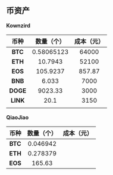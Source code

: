 ## 币资产

**Kownzird**


| **币种** | **数量（个）** | **成本（元）** |
| :-------------: | :------------: | :------------: |
| **BTC**  |   0.58065123   |    64000    |
| **ETH**  |   10.7943   |    52100    |
| **EOS**  |      105.9237      |     857.87     |
| **BNB**  |   6.033   |      7000      |
| **DOGE** |    9023.33    |       3000       |
| **LINK** |      20.1      |      3150      |
|          |                |                |



**QiaoJiao**

| **币种** | **数量（个）** | 成本（元） |
| :------: | :------------: | :--------: |
| **BTC**  |    0.046942    |            |
| **ETH**  |    0.278379    |            |
| **EOS**  |     165.63     |            |

